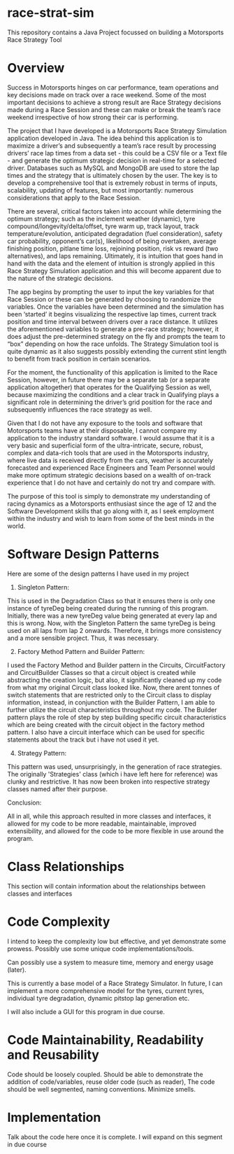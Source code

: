 # race-strat-sim
This repository contains a Java Project focussed on building a Motorsports Race Strategy Tool

# Overview

Success in Motorsports hinges on car performance, team operations and key decisions made on track over a race weekend. Some of the most important decisions to achieve a strong result are Race Strategy decisions made during a Race Session and these can make or break the team’s race weekend irrespective of how strong their car is performing.

The project that I have developed is a Motorsports Race Strategy Simulation application developed in Java. The idea behind this application is to maximize a driver’s and subsequently a team’s race result by processing drivers’ race lap times from a data set - this could be a CSV file or a Text file - and generate the optimum strategic decision in real-time for a selected driver. Databases such as MySQL and MongoDB are used to store the lap times and the strategy that is ultimately chosen by the user. The key is to develop a comprehensive tool that is extremely robust in terms of inputs, scalability, updating of features, but most importantly: numerous considerations that apply to the Race Session.

There are several, critical factors taken into account while determining the optimum strategy; such as the inclement weather (dynamic), tyre compound/longevity/delta/offset, tyre warm up, track layout, track temperature/evolution, anticipated degradation (fuel consideration), safety car probability, opponent’s car(s), likelihood of being overtaken, average finishing position, pitlane time loss, rejoining position, risk vs reward (two alternatives), and laps remaining. Ultimately, it is intuition that goes hand in hand with the data and the element of intuition is strongly applied in this Race Strategy Simulation application and this will become apparent due to the nature of the strategic decisions.

The app begins by prompting the user to input the key variables for that Race Session or these can be generated by choosing to randomize the variables. Once the variables have been determined and the simulation has been ‘started’ it begins visualizing the respective lap times, current track position and time interval between drivers over a race distance. It utilizes the aforementioned variables to generate a pre-race strategy; however, it does adjust the pre-determined strategy on the fly and prompts the team to “box” depending on how the race unfolds. The Strategy Simulation tool is quite dynamic as it also suggests possibly extending the current stint length to benefit from track position in certain scenarios.

For the moment, the functionality of this application is limited to the Race Session, however, in future there may be a separate tab (or a separate application altogether) that operates for the Qualifying Session as well, because maximizing the conditions and a clear track in Qualifying plays a significant role in determining the driver’s grid position for the race and subsequently influences the race strategy as well.

Given that I do not have any exposure to the tools and software that Motorsports teams have at their disposable, I cannot compare my application to the industry standard software. I would assume that it is a very basic and superficial form of the ultra-intricate, secure, robust, complex and data-rich tools that are used in the Motorsports industry, where live data is received directly from the cars, weather is accurately forecasted and experienced Race Engineers and Team Personnel would make more optimum strategic decisions based on a wealth of on-track experience that I do not have and certainly do not try and compare with.

The purpose of this tool is simply to demonstrate my understanding of racing dynamics as a Motorsports enthusiast since the age of 12 and the Software Development skills that go along with it, as I seek employment within the industry and wish to learn from some of the best minds in the world.


# Software Design Patterns

Here are some of the design patterns I have used in my project

1. Singleton Pattern:

This is used in the Degradation Class so that it ensures there is only one instance of tyreDeg being created during the running of this program.
Initially, there was a new tyreDeg value being generated at every lap and this is wrong. Now, with the Singleton Pattern the same
tyreDeg is being used on all laps from lap 2 onwards. Therefore, it brings more consistency and a more sensible project. Thus, it was necessary.


2. Factory Method Pattern and Builder Pattern:

I used the Factory Method and Builder pattern in the Circuits, CircuitFactory and CircuitBuilder Classes so that a circuit object is created
while abstracting the creation logic, but also, it significantly cleaned up my code from what my original Circuit class looked like.
Now, there arent tonnes of switch statements that are restricted only to the Circuit class to display information, instead, in conjunction with the Builder Pattern,
I am able to further utilize the circuit characteristics throughout my code. The Builder pattern plays the role of step by step
building specific circuit characteristics which are being created with the circuit object in the factory method pattern.
I also have a circuit interface which can be used for specific statements about the track but i have not used it yet.


4. Strategy Pattern:

This pattern was used, unsurprisingly, in the generation of race strategies. The originally 'Strategies' class (which i have left here for reference)
was clunky and restrictive. It has now been broken into respective strategy classes named after their purpose.


Conclusion:


All in all, while this approach resulted in more classes and interfaces, it allowed for my code to be more readable, maintainable,
improved extensibility, and allowed for the code to be more flexible in use around the program.

# Class Relationships

This section will contain information about the relationships between classes and interfaces

# Code Complexity

I intend to keep the complexity low but effective, and yet demonstrate some prowess. Possibly use some unique code implementations/tools.

Can possibly use a system to measure time, memory and energy usage (later).

This is currently a base model of a Race Strategy Simulator. In future, I can implement a more comprehensive model for the tyres, current tyres, individual tyre degradation, dynamic pitstop lap generation etc.

I will also include a GUI for this program in due course.

# Code Maintainability, Readability and Reusability

Code should be loosely coupled. Should be able to demonstrate the addition of code/variables, reuse older code (such as reader),
The code should be well segmented, naming conventions. Minimize smells.

# Implementation

Talk about the code here once it is complete. 
I will expand on this segment in due course


